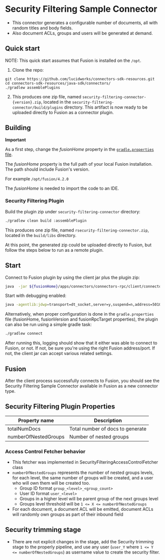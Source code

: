 # Security Filtering Sample Connector

- This connector generates a configurable number of documents, all with random titles and body fields.
- Also document ACLs, groups and users will be generated at demand.

## Quick start

NOTE: This quick start assumes that Fusion is installed on the `/opt`.

1. Clone the repo:
```
git clone https://github.com/lucidworks/connectors-sdk-resources.git
cd connectors-sdk-resources/java-sdk/connectors/
./gradlew assemblePlugins
```

2. This produces one zip file, named `security-filtering-connector-{version}.zip`, located in the `security-filtering-connector/build/plugins` directory.
This artifact is now ready to be uploaded directly to Fusion as a connector plugin.

## Building

**Important**


As a first step, change the _fusionHome_ property in the [`gradle.properties` file](../../../java-sdk/connectors/gradle.properties).

The _fusionHome_ property is the full path of your local Fusion installation. The path should include Fusion's version.

For example `/opt/fusion/4.2.0`

The _fusionHome_ is needed to import the code to an IDE.

### Security Filtering Plugin

Build the plugin zip under `security-filtering-connector` directory:

```bash
./gradlew clean build :assemblePlugin
```

This produces one zip file, named `rsecurity-filtering-connector.zip`, located in the `build/libs` directory.

At this point, the generated zip could be uploaded directly to Fusion, but follow the steps below to run as a remote plugin.


## Start

Connect to Fusion plugin by using the client jar plus the plugin zip:

```bash
java  -jar ${fusionHome}/apps/connectors/connectors-rpc/client/connector-plugin-client-${fusionVersion}-uberjar.jar build/plugins/security-filtering-connector-{version}.zip
```

Start with debugging enabled:

```bash
java -agentlib:jdwp=transport=dt_socket,server=y,suspend=n,address=5010 -jar ${fusionHome}/apps/connectors/connectors-rpc/client/connector-plugin-client-${fusionVersion}-uberjar.jar build/plugins/security-filtering-connector-{version}.zip
```

Alternatively, when proper configuration is done in the `gradle.properties` file (fusionHome, fusionVersion and fusionRpcTarget properties), the plugin can also be run using a simple gradle task:

```bash
./gradlew connect
```

After running this, logging should show that it either was able to connect to Fusion, or not. If not, be sure you're using the right Fusion address/port. If not, the client jar can accept various related settings.

## Fusion
After the client process successfully connects to Fusion, you should see the Security Filtering Sample Connector available in Fusion as a new connector type.

## Security Filtering Plugin Properties

| Property name | Description |
| ------------- | ----------- |
| totalNumDocs | Total number of docs to generate |
| numberOfNestedGroups | Number of nested groups |

### Access Control Fetcher behavior

- This fetcher was implemented in SecurityFilteringAccessControlFetcher class
- `numberOfNestedGroups` represents the number of nested groups levels, for each level, the same number of groups will be created, and a user who will own them will be created too.
    - Group ID format `group_<level>_<group_count>`
    - User ID format `user_<level>`
    - Groups in a higher level will be parent group of the next groups level
    - Groups level threshold will be `1 <= X <= numberOfNestedGroups`
- For each document, a document ACL will be emitted, document ACLs will randomly own groups as part of their inbound field

## Security trimming stage

- There are not explicit changes in the stage, add the Security trimming stage to the properly pipeline, 
and use any user (`user_Y` where `1 <= Y <= numberOfNestedGroups`) as username value to create the security filter.
